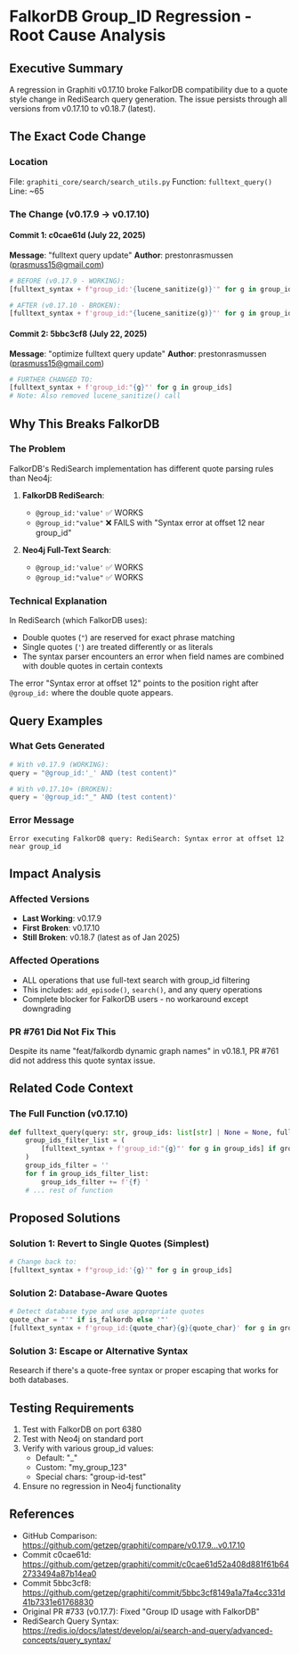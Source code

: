 # FalkorDB Group_ID Regression - Root Cause Analysis

## Executive Summary

A regression in Graphiti v0.17.10 broke FalkorDB compatibility due to a quote style change in RediSearch query generation. The issue persists through all versions from v0.17.10 to v0.18.7 (latest).

## The Exact Code Change

### Location
File: `graphiti_core/search/search_utils.py`
Function: `fulltext_query()`
Line: ~65

### The Change (v0.17.9 → v0.17.10)

#### Commit 1: c0cae61d (July 22, 2025)
**Message**: "fulltext query update"
**Author**: prestonrasmussen (prasmuss15@gmail.com)

```python
# BEFORE (v0.17.9 - WORKING):
[fulltext_syntax + f"group_id:'{lucene_sanitize(g)}'" for g in group_ids]

# AFTER (v0.17.10 - BROKEN):
[fulltext_syntax + f'group_id:"{lucene_sanitize(g)}"' for g in group_ids]
```

#### Commit 2: 5bbc3cf8 (July 22, 2025) 
**Message**: "optimize fulltext query update"
**Author**: prestonrasmussen (prasmuss15@gmail.com)

```python
# FURTHER CHANGED TO:
[fulltext_syntax + f'group_id:"{g}"' for g in group_ids]
# Note: Also removed lucene_sanitize() call
```

## Why This Breaks FalkorDB

### The Problem
FalkorDB's RediSearch implementation has different quote parsing rules than Neo4j:

1. **FalkorDB RediSearch**:
   - `@group_id:'value'` ✅ WORKS
   - `@group_id:"value"` ❌ FAILS with "Syntax error at offset 12 near group_id"

2. **Neo4j Full-Text Search**:
   - `@group_id:'value'` ✅ WORKS
   - `@group_id:"value"` ✅ WORKS

### Technical Explanation
In RediSearch (which FalkorDB uses):
- Double quotes (`"`) are reserved for exact phrase matching
- Single quotes (`'`) are treated differently or as literals
- The syntax parser encounters an error when field names are combined with double quotes in certain contexts

The error "Syntax error at offset 12" points to the position right after `@group_id:` where the double quote appears.

## Query Examples

### What Gets Generated
```python
# With v0.17.9 (WORKING):
query = "@group_id:'_' AND (test content)"

# With v0.17.10+ (BROKEN):  
query = '@group_id:"_" AND (test content)'
```

### Error Message
```
Error executing FalkorDB query: RediSearch: Syntax error at offset 12 near group_id
```

## Impact Analysis

### Affected Versions
- **Last Working**: v0.17.9
- **First Broken**: v0.17.10
- **Still Broken**: v0.18.7 (latest as of Jan 2025)

### Affected Operations
- ALL operations that use full-text search with group_id filtering
- This includes: `add_episode()`, `search()`, and any query operations
- Complete blocker for FalkorDB users - no workaround except downgrading

### PR #761 Did Not Fix This
Despite its name "feat/falkordb dynamic graph names" in v0.18.1, PR #761 did not address this quote syntax issue.

## Related Code Context

### The Full Function (v0.17.10)
```python
def fulltext_query(query: str, group_ids: list[str] | None = None, fulltext_syntax: str = ''):
    group_ids_filter_list = (
        [fulltext_syntax + f'group_id:"{g}"' for g in group_ids] if group_ids is not None else []
    )
    group_ids_filter = ''
    for f in group_ids_filter_list:
        group_ids_filter += f'{f} '
    # ... rest of function
```

## Proposed Solutions

### Solution 1: Revert to Single Quotes (Simplest)
```python
# Change back to:
[fulltext_syntax + f"group_id:'{g}'" for g in group_ids]
```

### Solution 2: Database-Aware Quotes
```python
# Detect database type and use appropriate quotes
quote_char = "'" if is_falkordb else '"'
[fulltext_syntax + f'group_id:{quote_char}{g}{quote_char}' for g in group_ids]
```

### Solution 3: Escape or Alternative Syntax
Research if there's a quote-free syntax or proper escaping that works for both databases.

## Testing Requirements

1. Test with FalkorDB on port 6380
2. Test with Neo4j on standard port
3. Verify with various group_id values:
   - Default: "_"
   - Custom: "my_group_123"
   - Special chars: "group-id-test"
4. Ensure no regression in Neo4j functionality

## References

- GitHub Comparison: https://github.com/getzep/graphiti/compare/v0.17.9...v0.17.10
- Commit c0cae61d: https://github.com/getzep/graphiti/commit/c0cae61d52a408d881f61b642733494a87b14ea0
- Commit 5bbc3cf8: https://github.com/getzep/graphiti/commit/5bbc3cf8149a1a7fa4cc331d41b7331e61768830
- Original PR #733 (v0.17.7): Fixed "Group ID usage with FalkorDB"
- RediSearch Query Syntax: https://redis.io/docs/latest/develop/ai/search-and-query/advanced-concepts/query_syntax/